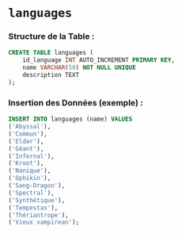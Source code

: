 # `languages`

### Structure de la Table :

```sql
CREATE TABLE languages (
    id_language INT AUTO_INCREMENT PRIMARY KEY,
    name VARCHAR(50) NOT NULL UNIQUE
    description TEXT
);
```

### Insertion des Données (exemple) :

```sql
INSERT INTO languages (name) VALUES
('Abyssal'),
('Commun'),
('Eldar'),
('Géant'),
('Infernal'),
('Kroot'),
('Nanique'),
('Ophikin'),
('Sang-Dragon'),
('Spectral'),
('Synthétique'),
('Tempestas'),
('Thériantrope'),
('Vieux vampirean');
```
